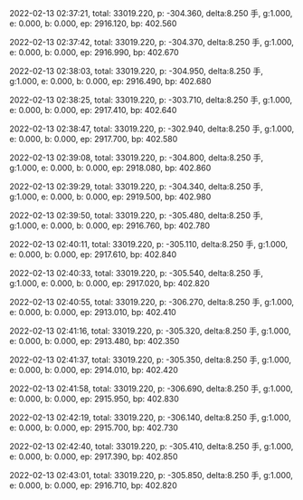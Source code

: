 2022-02-13 02:37:21, total: 33019.220, p: -304.360, delta:8.250 手, g:1.000, e: 0.000, b: 0.000, ep: 2916.120, bp: 402.560

2022-02-13 02:37:42, total: 33019.220, p: -304.370, delta:8.250 手, g:1.000, e: 0.000, b: 0.000, ep: 2916.990, bp: 402.670

2022-02-13 02:38:03, total: 33019.220, p: -304.950, delta:8.250 手, g:1.000, e: 0.000, b: 0.000, ep: 2916.490, bp: 402.680

2022-02-13 02:38:25, total: 33019.220, p: -303.710, delta:8.250 手, g:1.000, e: 0.000, b: 0.000, ep: 2917.410, bp: 402.640

2022-02-13 02:38:47, total: 33019.220, p: -302.940, delta:8.250 手, g:1.000, e: 0.000, b: 0.000, ep: 2917.700, bp: 402.580

2022-02-13 02:39:08, total: 33019.220, p: -304.800, delta:8.250 手, g:1.000, e: 0.000, b: 0.000, ep: 2918.080, bp: 402.860

2022-02-13 02:39:29, total: 33019.220, p: -304.340, delta:8.250 手, g:1.000, e: 0.000, b: 0.000, ep: 2919.500, bp: 402.980

2022-02-13 02:39:50, total: 33019.220, p: -305.480, delta:8.250 手, g:1.000, e: 0.000, b: 0.000, ep: 2916.760, bp: 402.780

2022-02-13 02:40:11, total: 33019.220, p: -305.110, delta:8.250 手, g:1.000, e: 0.000, b: 0.000, ep: 2917.610, bp: 402.840

2022-02-13 02:40:33, total: 33019.220, p: -305.540, delta:8.250 手, g:1.000, e: 0.000, b: 0.000, ep: 2917.020, bp: 402.820

2022-02-13 02:40:55, total: 33019.220, p: -306.270, delta:8.250 手, g:1.000, e: 0.000, b: 0.000, ep: 2913.010, bp: 402.410

2022-02-13 02:41:16, total: 33019.220, p: -305.320, delta:8.250 手, g:1.000, e: 0.000, b: 0.000, ep: 2913.480, bp: 402.350

2022-02-13 02:41:37, total: 33019.220, p: -305.350, delta:8.250 手, g:1.000, e: 0.000, b: 0.000, ep: 2914.010, bp: 402.420

2022-02-13 02:41:58, total: 33019.220, p: -306.690, delta:8.250 手, g:1.000, e: 0.000, b: 0.000, ep: 2915.950, bp: 402.830

2022-02-13 02:42:19, total: 33019.220, p: -306.140, delta:8.250 手, g:1.000, e: 0.000, b: 0.000, ep: 2915.700, bp: 402.730

2022-02-13 02:42:40, total: 33019.220, p: -305.410, delta:8.250 手, g:1.000, e: 0.000, b: 0.000, ep: 2917.390, bp: 402.850

2022-02-13 02:43:01, total: 33019.220, p: -305.850, delta:8.250 手, g:1.000, e: 0.000, b: 0.000, ep: 2916.710, bp: 402.820